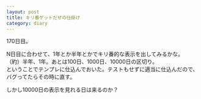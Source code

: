 ```yaml
---
layout: post
title: キリ番ゲットだぜの仕掛け
category: diary
---
```


170日目。

N日目に合わせて、1年とか半年とかでキリ番的な表示を出してみるかな。  
（約）半年、1年。あとは100日、1000日、10000日の区切り。  
ということでテンプレに仕込んでおいた。テストもせずに適当に仕込んだので、バグってたらその時に直す。

しかし10000日の表示を見れる日は来るのか？

